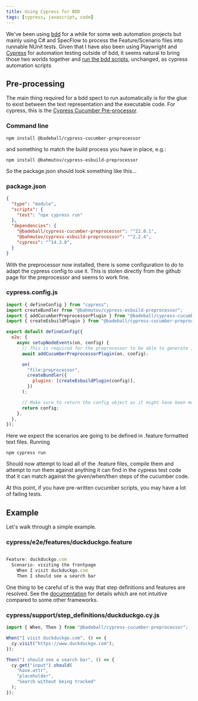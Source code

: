 ```yaml
---
title: Using Cypress for BDD
tags: [cypress, javascript, code]
---
```


We've been using [bdd](https://dannorth.net/introducing-bdd/) for a while for some web automation projects but 
mainly using C# and SpecFlow to process the Feature/Scenario files into runnable NUnit tests. Given that I have also 
been using Playwright and [Cypress](https://cypress.io) for automation testing outside of bdd, it seems natural to bring 
those two worlds together and [run the bdd scripts](https://docs.cypress.io/app/faq#Can-I-use-Cucumber-to-write-tests), 
unchanged, as cypress automation scripts 

## Pre-processing

The main thing required for a bdd spect to run automatically is for the glue to exist between the text representation and the 
executable code. For cypress, this is the [Cypress Cucumber Pre-processor](https://github.com/badeball/cypress-cucumber-preprocessor).

### Command line

```shell
npm install @badeball/cypress-cucumber-preprocessor
```

and something to match the build process you have in place, e.g.:

```shell
npm install @bahmutov/cypress-esbuild-preprocessor
```

So the package.json should look something like this...

### package.json

```json
{
  "type": "module",
  "scripts": {
    "test": "npx cypress run"
  },
  "dependencies": {
    "@badeball/cypress-cucumber-preprocessor": "^22.0.1",
    "@bahmutov/cypress-esbuild-preprocessor": "^2.2.4",
    "cypress": "^14.3.0",
  }
}
```

With the preprocessor now installed, there is some configuration to do to adapt the cypress config to use it.
This is stolen directly from the github page for the preprocessor and seems to work fine. 

### cypress.config.js

```javascript
import { defineConfig } from "cypress";
import createBundler from "@bahmutov/cypress-esbuild-preprocessor";
import { addCucumberPreprocessorPlugin } from "@badeball/cypress-cucumber-preprocessor";
import { createEsbuildPlugin } from "@badeball/cypress-cucumber-preprocessor/esbuild";

export default defineConfig({
  e2e: {
    async setupNodeEvents(on, config) {
      // This is required for the preprocessor to be able to generate JSON reports after each run, and more,
      await addCucumberPreprocessorPlugin(on, config);

      on(
        "file:preprocessor",
        createBundler({
          plugins: [createEsbuildPlugin(config)],
        })
      );

      // Make sure to return the config object as it might have been modified by the plugin.
      return config;
    },
  },
});
```

Here we expect the scenarios are going to be defined in .feature formatted text files. Running 

```shell
npm cypress run 
```

Should now attempt to load all of the .feature files, compile them and attempt to run them against 
anything it can find in the cypress test code that it can match against the given/when/then steps 
of the cucumber code. 

At this point, if you have pre-written cucumber scripts, you may have a lot of failing tests.

## Example

Let's walk through a simple example.

### cypress/e2e/features/duckduckgo.feature

```javascript

Feature: duckduckgo.com
  Scenario: visiting the frontpage
    When I visit duckduckgo.com
    Then I should see a search bar
```

One thing to be careful of is the way that step definitions and features are resolved. See the 
[documentation](https://github.com/badeball/cypress-cucumber-preprocessor/blob/master/docs/step-definitions.md) for 
details which are not intuitive compared to some other frameworks.

### cypress/support/step_definitions/duckduckgo.cy.js

```javascript
import { When, Then } from "@badeball/cypress-cucumber-preprocessor";

When("I visit duckduckgo.com", () => {
  cy.visit("https://www.duckduckgo.com");
});

Then("I should see a search bar", () => {
  cy.get("input").should(
    "have.attr",
    "placeholder",
    "Search without being tracked"
  );
});
```
